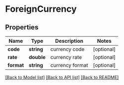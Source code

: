# ForeignCurrency

## Properties
Name | Type | Description | Notes
------------ | ------------- | ------------- | -------------
**code** | **string** | currency code | [optional] 
**rate** | **double** | currency rate | [optional] 
**format** | **string** | currency format | [optional] 

[[Back to Model list]](../README.md#documentation-for-models) [[Back to API list]](../README.md#documentation-for-api-endpoints) [[Back to README]](../README.md)


